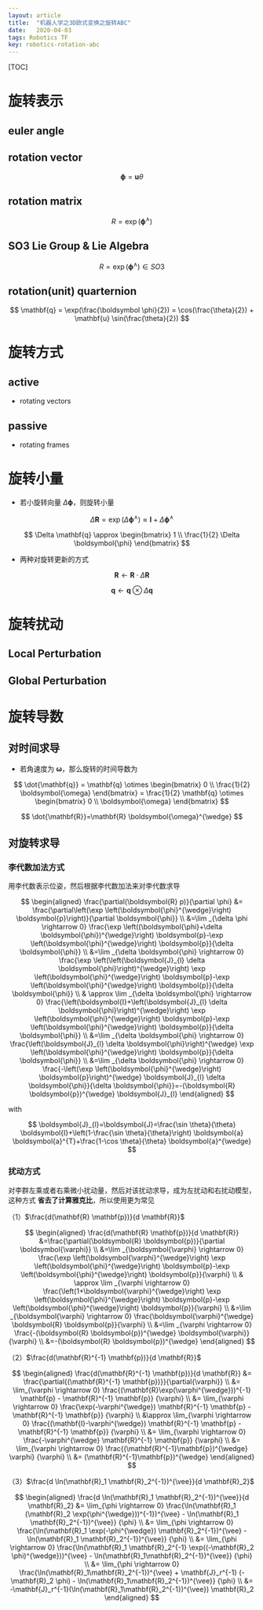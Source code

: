 ```yaml
---
layout: article
title:  "机器人学之3D欧式变换之旋转ABC"
date:   2020-04-03
tags: Robotics TF
key: robotics-rotation-abc
---
```


[TOC]

# 旋转表示

## euler angle

## rotation vector

$$
\boldsymbol \phi = \mathbf{u} \theta
$$

## rotation matrix

$$
R = \exp({\boldsymbol \phi^{\wedge}})
$$

## SO3 Lie Group & Lie Algebra

$$
R = \exp({\boldsymbol \phi^{\wedge}}) \in SO3
$$

## rotation(unit) quarternion

$$
\mathbf{q}
= \exp(\frac{\boldsymbol \phi}{2})
= \cos(\frac{\theta}{2}) + \mathbf{u} \sin(\frac{\theta}{2})
$$


# 旋转方式

## active

* rotating vectors

## passive

* rotating frames


# 旋转小量

* 若小旋转向量 $\Delta \boldsymbol{\phi}$，则旋转小量

$$
\Delta \mathbf{R}
= \exp({\Delta \boldsymbol{\phi}}^\wedge)
\approx \mathbf{I} + {\Delta \boldsymbol{\phi}}^\wedge
$$

$$
\Delta \mathbf{q}
\approx \begin{bmatrix} 1 \\ \frac{1}{2} \Delta \boldsymbol{\phi} \end{bmatrix}
$$

* 两种对旋转更新的方式

$$
\mathbf{R} \leftarrow \mathbf{R} \cdot \Delta \mathbf{R}
$$

$$
\mathbf{q} \leftarrow \mathbf{q} \otimes \Delta \mathbf{q}
$$


# 旋转扰动

## Local Perturbation

## Global Perturbation


# 旋转导数

## 对时间求导

* 若角速度为 $\boldsymbol{\omega}$，那么旋转的时间导数为

$$
\dot{\mathbf{q}}
= \mathbf{q} \otimes
\begin{bmatrix} 0 \\ \frac{1}{2} \boldsymbol{\omega} \end{bmatrix}
= \frac{1}{2} \mathbf{q} \otimes
\begin{bmatrix} 0 \\ \boldsymbol{\omega} \end{bmatrix}
$$

$$
\dot{\mathbf{R}}=\mathbf{R} \boldsymbol{\omega}^{\wedge}
$$

## 对旋转求导

### 李代数加法方式

用李代数表示位姿，然后根据李代数加法来对李代数求导

$$
\begin{aligned}
\frac{\partial(\boldsymbol{R} p)}{\partial \phi} &=
\frac{\partial\left(\exp \left(\boldsymbol{\phi}^{\wedge}\right) \boldsymbol{p}\right)}{\partial \boldsymbol{\phi}} \\
&=\lim _{\delta \phi \rightarrow 0} \frac{\exp \left((\boldsymbol{\phi}+\delta \boldsymbol{\phi})^{\wedge}\right) \boldsymbol{p}-\exp \left(\boldsymbol{\phi}^{\wedge}\right) \boldsymbol{p}}{\delta \boldsymbol{\phi}} \\
&=\lim _{\delta \boldsymbol{\phi} \rightarrow 0} \frac{\exp \left(\left(\boldsymbol{J}_{l} \delta \boldsymbol{\phi}\right)^{\wedge}\right) \exp \left(\boldsymbol{\phi}^{\wedge}\right) \boldsymbol{p}-\exp \left(\boldsymbol{\phi}^{\wedge}\right) \boldsymbol{p}}{\delta \boldsymbol{\phi}} \\
& \approx \lim _{\delta \boldsymbol{\phi} \rightarrow 0} \frac{\left(\boldsymbol{I}+\left(\boldsymbol{J}_{l} \delta \boldsymbol{\phi}\right)^{\wedge}\right) \exp \left(\boldsymbol{\phi}^{\wedge}\right) \boldsymbol{p}-\exp \left(\boldsymbol{\phi}^{\wedge}\right) \boldsymbol{p}}{\delta \boldsymbol{\phi}} \\
&=\lim _{\delta \boldsymbol{\phi} \rightarrow 0} \frac{\left(\boldsymbol{J}_{l} \delta \boldsymbol{\phi}\right)^{\wedge} \exp \left(\boldsymbol{\phi}^{\wedge}\right) \boldsymbol{p}}{\delta \boldsymbol{\phi}} \\
&=\lim _{\delta \boldsymbol{\phi} \rightarrow 0} \frac{-\left(\exp \left(\boldsymbol{\phi}^{\wedge}\right) \boldsymbol{p}\right)^{\wedge} \boldsymbol{J}_{l} \delta \boldsymbol{\phi}}{\delta \boldsymbol{\phi}}=-(\boldsymbol{R} \boldsymbol{p})^{\wedge} \boldsymbol{J}_{l}
\end{aligned}
$$

with

$$
\boldsymbol{J}_{l}=\boldsymbol{J}=\frac{\sin \theta}{\theta} \boldsymbol{I}+\left(1-\frac{\sin \theta}{\theta}\right) \boldsymbol{a} \boldsymbol{a}^{T}+\frac{1-\cos \theta}{\theta} \boldsymbol{a}^{\wedge}
$$

### 扰动方式

对李群左乘或者右乘微小扰动量，然后对该扰动求导，成为左扰动和右扰动模型，这种方式 **省去了计算雅克比**，所以使用更为常见

（1）$\frac{d(\mathbf{R} \mathbf{p})}{d \mathbf{R}}$

$$
\begin{aligned}
\frac{d(\mathbf{R} \mathbf{p})}{d \mathbf{R}}
&=\frac{\partial(\boldsymbol{R} \boldsymbol{p})}{\partial \boldsymbol{\varphi}} \\
&=\lim _{\boldsymbol{\varphi} \rightarrow 0} \frac{\exp \left(\boldsymbol{\varphi}^{\wedge}\right) \exp \left(\boldsymbol{\phi}^{\wedge}\right) \boldsymbol{p}-\exp \left(\boldsymbol{\phi}^{\wedge}\right) \boldsymbol{p}}{\varphi} \\
& \approx \lim _{\varphi \rightarrow 0} \frac{\left(1+\boldsymbol{\varphi}^{\wedge}\right) \exp \left(\boldsymbol{\phi}^{\wedge}\right) \boldsymbol{p}-\exp \left(\boldsymbol{\phi}^{\wedge}\right) \boldsymbol{p}}{\varphi} \\
&=\lim _{\boldsymbol{\varphi} \rightarrow 0} \frac{\boldsymbol{\varphi}^{\wedge} \boldsymbol{R} \boldsymbol{p}}{\varphi} \\
&=\lim _{\varphi \rightarrow 0} \frac{-(\boldsymbol{R} \boldsymbol{p})^{\wedge} \boldsymbol{\varphi}}{\varphi} \\
&=-(\boldsymbol{R} \boldsymbol{p})^{\wedge}
\end{aligned}
$$

（2）$\frac{d(\mathbf{R}^{-1} \mathbf{p})}{d \mathbf{R}}$

$$
\begin{aligned}
\frac{d(\mathbf{R}^{-1} \mathbf{p})}{d \mathbf{R}}
&= \frac{\partial{(\mathbf{R}^{-1} \mathbf{p})}}{\partial{\varphi}} \\
&= \lim_{\varphi \rightarrow 0}
   \frac{(\mathbf{R}\exp(\varphi^{\wedge}))^{-1} \mathbf{p} - \mathbf{R}^{-1} \mathbf{p}} {\varphi} \\
&= \lim_{\varphi \rightarrow 0}
   \frac{\exp(-\varphi^{\wedge}) \mathbf{R}^{-1} \mathbf{p} - \mathbf{R}^{-1} \mathbf{p}} {\varphi} \\
&\approx
   \lim_{\varphi \rightarrow 0}
   \frac{(\mathbf{I}-\varphi^{\wedge}) \mathbf{R}^{-1} \mathbf{p} - \mathbf{R}^{-1} \mathbf{p}} {\varphi} \\
&= \lim_{\varphi \rightarrow 0}
   \frac{-\varphi^{\wedge} \mathbf{R}^{-1} \mathbf{p}} {\varphi} \\
&= \lim_{\varphi \rightarrow 0}
   \frac{(\mathbf{R}^{-1}\mathbf{p})^{\wedge} \varphi} {\varphi} \\
&= (\mathbf{R}^{-1}\mathbf{p})^{\wedge}
\end{aligned}
$$

（3）$\frac{d \ln(\mathbf{R}_1 \mathbf{R}_2^{-1})^{\vee}}{d \mathbf{R}_2}$

$$
\begin{aligned}
\frac{d \ln(\mathbf{R}_1 \mathbf{R}_2^{-1})^{\vee}}{d \mathbf{R}_2}
&= \lim_{\phi \rightarrow 0}
   \frac{\ln(\mathbf{R}_1 (\mathbf{R}_2 \exp(\phi^{\wedge}))^{-1})^{\vee} - \ln(\mathbf{R}_1 \mathbf{R}_2^{-1})^{\vee}} {\phi} \\
&= \lim_{\phi \rightarrow 0}
   \frac{\ln(\mathbf{R}_1 \exp(-\phi^{\wedge}) \mathbf{R}_2^{-1})^{\vee}  - \ln(\mathbf{R}_1 \mathbf{R}_2^{-1})^{\vee}} {\phi} \\
&= \lim_{\phi \rightarrow 0}
   \frac{\ln(\mathbf{R}_1 \mathbf{R}_2^{-1} \exp((-\mathbf{R}_2 \phi)^{\wedge}))^{\vee} - \ln(\mathbf{R}_1\mathbf{R}_2^{-1})^{\vee}} {\phi} \\
&= \lim_{\phi \rightarrow 0}
   \frac{\ln(\mathbf{R}_1\mathbf{R}_2^{-1})^{\vee} + \mathbf{J}_r^{-1} (-\mathbf{R}_2 \phi) - \ln(\mathbf{R}_1\mathbf{R}_2^{-1})^{\vee}} {\phi} \\
&= -\mathbf{J}_r^{-1}(\ln(\mathbf{R}_1\mathbf{R}_2^{-1})^{\vee}) \mathbf{R}_2
\end{aligned}
$$
